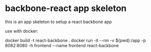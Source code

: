 # backbone-react app skeleton

this is an app skeleton to setup a react backbone app

use with docker: 

docker build -t react-backbone .
docker run -it --rm -v $(pwd):/app -p 8082:8080 -h frontend --name frontend react-backbone
